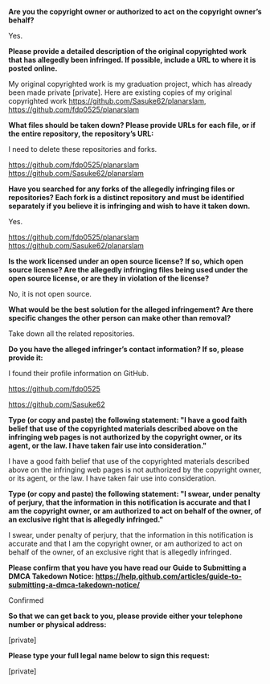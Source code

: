 **Are you the copyright owner or authorized to act on the copyright owner’s behalf?**

Yes.

**Please provide a detailed description of the original copyrighted work that has allegedly been infringed. If possible, include a URL to where it is posted online.**



My original copyrighted work is my graduation project, which has already been made private [private].
Here are existing copies of my original copyrighted work https://github.com/Sasuke62/planarslam, https://github.com/fdp0525/planarslam



**What files should be taken down? Please provide URLs for each file, or if the entire repository, the repository’s URL:**



I need to delete these repositories and forks.

https://github.com/fdp0525/planarslam  
https://github.com/Sasuke62/planarslam 


**Have you searched for any forks of the allegedly infringing files or repositories? Each fork is a distinct repository and must be identified separately if you believe it is infringing and wish to have it taken down.**



Yes.

https://github.com/fdp0525/planarslam  
https://github.com/Sasuke62/planarslam  


**Is the work licensed under an open source license? If so, which open source license? Are the allegedly infringing files being used under the open source license, or are they in violation of the license?**



No, it is not open source.



**What would be the best solution for the alleged infringement? Are there specific changes the other person can make other than removal?**



Take down all the related repositories.



**Do you have the alleged infringer’s contact information? If so, please provide it:**



I found their profile information on GitHub.

https://github.com/fdp0525

https://github.com/Sasuke62



**Type (or copy and paste) the following statement: "I have a good faith belief that use of the copyrighted materials described above on the infringing web pages is not authorized by the copyright owner, or its agent, or the law. I have taken fair use into consideration."**



I have a good faith belief that use of the copyrighted materials described above on the infringing web pages is not authorized by the copyright owner, or its agent, or the law. I have taken fair use into consideration.



**Type (or copy and paste) the following statement: "I swear, under penalty of perjury, that the information in this notification is accurate and that I am the copyright owner, or am authorized to act on behalf of the owner, of an exclusive right that is allegedly infringed."**



I swear, under penalty of perjury, that the information in this notification is accurate and that I am the copyright owner, or am authorized to act on behalf of the owner, of an exclusive right that is allegedly infringed.



**Please confirm that you have you have read our Guide to Submitting a DMCA Takedown Notice: https://help.github.com/articles/guide-to-submitting-a-dmca-takedown-notice/**



Confirmed



**So that we can get back to you, please provide either your telephone number or physical address:**



[private]  

**Please type your full legal name below to sign this request:**

[private]  
